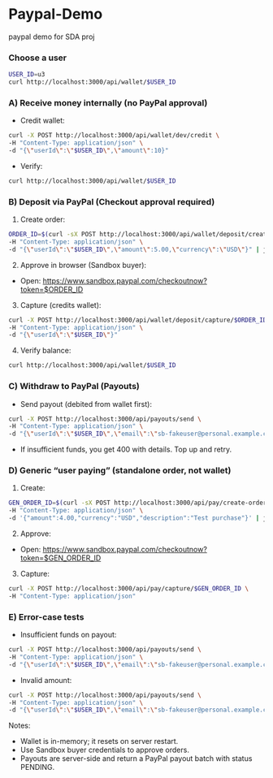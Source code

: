 # Paypal-Demo
paypal demo for SDA proj

### Choose a user
```bash
USER_ID=u3
curl http://localhost:3000/api/wallet/$USER_ID
```

### A) Receive money internally (no PayPal approval)
- Credit wallet:
```bash
curl -X POST http://localhost:3000/api/wallet/dev/credit \
-H "Content-Type: application/json" \
-d "{\"userId\":\"$USER_ID\",\"amount\":10}"
```
- Verify:
```bash
curl http://localhost:3000/api/wallet/$USER_ID
```

### B) Deposit via PayPal (Checkout approval required)
1) Create order:
```bash
ORDER_ID=$(curl -sX POST http://localhost:3000/api/wallet/deposit/create-order \
-H "Content-Type: application/json" \
-d "{\"userId\":\"$USER_ID\",\"amount\":5.00,\"currency\":\"USD\"}" | jq -r '.order.id'); echo $ORDER_ID
```
2) Approve in browser (Sandbox buyer):
- Open: https://www.sandbox.paypal.com/checkoutnow?token=$ORDER_ID
3) Capture (credits wallet):
```bash
curl -X POST http://localhost:3000/api/wallet/deposit/capture/$ORDER_ID \
-H "Content-Type: application/json" \
-d "{\"userId\":\"$USER_ID\"}"
```
4) Verify balance:
```bash
curl http://localhost:3000/api/wallet/$USER_ID
```

### C) Withdraw to PayPal (Payouts)
- Send payout (debited from wallet first):
```bash
curl -X POST http://localhost:3000/api/payouts/send \
-H "Content-Type: application/json" \
-d "{\"userId\":\"$USER_ID\",\"email\":\"sb-fakeuser@personal.example.com\",\"amount\":\"3.00\",\"currency\":\"USD\"}"
```
- If insufficient funds, you get 400 with details. Top up and retry.

### D) Generic “user paying” (standalone order, not wallet)
1) Create:
```bash
GEN_ORDER_ID=$(curl -sX POST http://localhost:3000/api/pay/create-order \
-H "Content-Type: application/json" \
-d '{"amount":4.00,"currency":"USD","description":"Test purchase"}' | jq -r '.id'); echo $GEN_ORDER_ID
```
2) Approve:
- Open: https://www.sandbox.paypal.com/checkoutnow?token=$GEN_ORDER_ID
3) Capture:
```bash
curl -X POST http://localhost:3000/api/pay/capture/$GEN_ORDER_ID \
-H "Content-Type: application/json"
```

### E) Error-case tests
- Insufficient funds on payout:
```bash
curl -X POST http://localhost:3000/api/payouts/send \
-H "Content-Type: application/json" \
-d "{\"userId\":\"$USER_ID\",\"email\":\"sb-fakeuser@personal.example.com\",\"amount\":\"9999.00\",\"currency\":\"USD\"}"
```
- Invalid amount:
```bash
curl -X POST http://localhost:3000/api/payouts/send \
-H "Content-Type: application/json" \
-d "{\"userId\":\"$USER_ID\",\"email\":\"sb-fakeuser@personal.example.com\",\"amount\":\"-5\",\"currency\":\"USD\"}"
```

Notes:
- Wallet is in-memory; it resets on server restart.
- Use Sandbox buyer credentials to approve orders.
- Payouts are server-side and return a PayPal payout batch with status PENDING.
  
